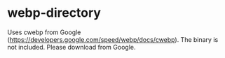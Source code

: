 # webp-directory
Uses cwebp from Google (https://developers.google.com/speed/webp/docs/cwebp). The binary is not included. Please download from Google.

